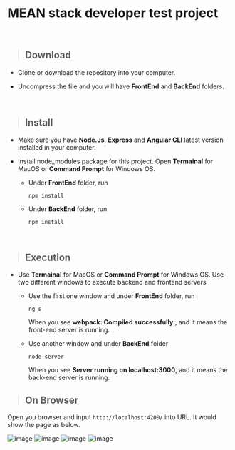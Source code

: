 # MEAN stack developer test project
<br/>  

>## Download

* Clone or download the repository into your computer.

* Uncompress the file and you will have **FrontEnd** and **BackEnd** folders.  
<br />  

>## Install

* Make sure you have **Node.Js**, **Express** and **Angular CLI** latest version installed in your computer.

* Install node_modules package for this project. Open **Termainal** for MacOS or **Command Prompt** for Windows OS.

  - Under **FrontEnd** folder, run
  
    ```npm install```

  - Under **BackEnd** folder, run
  
    ```npm install```
    
<br />  

>## Execution

* Use **Termainal** for MacOS or **Command Prompt** for Windows OS. Use two different windows to execute backend and frontend servers

  - Use the first one window and under **FrontEnd** folder, run
  
      ```ng s```
      
    When you see **webpack: Compiled successfully.**, and it means the front-end server is running.
    

    
  - Use another window and under **BackEnd** folder
  
     ```node server```
    
    When you see **Server running on localhost:3000**, and it means the back-end server is running.
    
    
    
>## On Browser

Open you browser and input ```http://localhost:4200/``` into URL. It would show the page as below.


![image](https://user-images.githubusercontent.com/12676014/39284520-aeaff13c-48e1-11e8-82c0-c5c9db1d9fec.png)
![image](https://user-images.githubusercontent.com/12676014/39284991-18f11f60-48e4-11e8-912b-bedaa55c9280.png)
![image](https://user-images.githubusercontent.com/12676014/39285017-3022fbae-48e4-11e8-8958-c9b6cb4a2293.png)
![image](https://user-images.githubusercontent.com/12676014/39285033-4417a38a-48e4-11e8-81eb-8bd4cfa3bb47.png)

